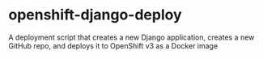 # openshift-django-deploy
A deployment script that creates a new Django application, creates a new GitHub repo, and deploys it to OpenShift v3 as a Docker image
